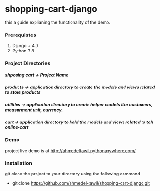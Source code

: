 # shopping-cart-django
this a guide  explianing the functionality of the demo.


### Prerequistes
1. Django + 4.0
2. Python 3.8

### Project Directories
##### shpooing cart -> Project Name
##### products -> application directory to create the models and views related to store products
##### utilities -> application directory to create helper models like customers, measurment unit, currency.
##### cart -> application directory to hold the models and views related to teh online-cart

### Demo

project live demo is at http://ahmedeltawil.pythonanywhere.com/


### installation 
 git clone the project to your directory using the following command 
- git clone https://github.com/ahmedel-tawil/shopping-cart-django.git
 
 


